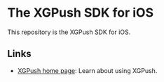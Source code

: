 # The XGPush SDK for iOS

This repository is the XGPush SDK for iOS.

## Links

- [XGPush home page](http://xg.qq.com/xg): Learn about using XGPush.